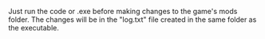 Just run the code or .exe before making changes to the game's mods folder. The changes will be in the "log.txt" file created in the same folder as the executable. 

